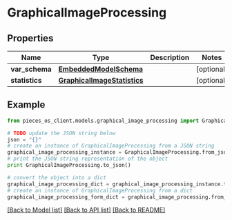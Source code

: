 # GraphicalImageProcessing


## Properties

Name | Type | Description | Notes
------------ | ------------- | ------------- | -------------
**var_schema** | [**EmbeddedModelSchema**](EmbeddedModelSchema) |  | [optional] 
**statistics** | [**GraphicalImageStatistics**](GraphicalImageStatistics) |  | [optional] 

## Example

```python
from pieces_os_client.models.graphical_image_processing import GraphicalImageProcessing

# TODO update the JSON string below
json = "{}"
# create an instance of GraphicalImageProcessing from a JSON string
graphical_image_processing_instance = GraphicalImageProcessing.from_json(json)
# print the JSON string representation of the object
print GraphicalImageProcessing.to_json()

# convert the object into a dict
graphical_image_processing_dict = graphical_image_processing_instance.to_dict()
# create an instance of GraphicalImageProcessing from a dict
graphical_image_processing_form_dict = graphical_image_processing.from_dict(graphical_image_processing_dict)
```
[[Back to Model list]](../README#documentation-for-models) [[Back to API list]](../README#documentation-for-api-endpoints) [[Back to README]](../README)


